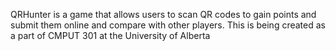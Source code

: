 QRHunter is a game that allows users to scan QR codes to gain points and submit them online and compare with other players.
This is being created as a part of CMPUT 301 at the University of Alberta
